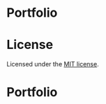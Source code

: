 # Portfolio
# License

Licensed under the [MIT license](https://github.com/dillionverma/portfolio/blob/main/LICENSE.md).
# Portfolio
